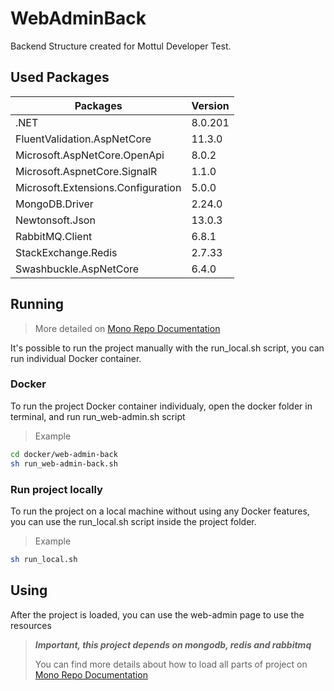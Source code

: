 # WebAdminBack

Backend Structure created for Mottul Developer Test.

## Used Packages

| Packages                              | Version   |
| --------------------------------------| ----------|
| .NET                                  | 8.0.201   |
| FluentValidation.AspNetCore           | 11.3.0    |
| Microsoft.AspNetCore.OpenApi          | 8.0.2     |
| Microsoft.AspnetCore.SignalR          | 1.1.0     |
| Microsoft.Extensions.Configuration    | 5.0.0     |
| MongoDB.Driver                        | 2.24.0    |
| Newtonsoft.Json                       | 13.0.3    |
| RabbitMQ.Client                       | 6.8.1     |
| StackExchange.Redis                   | 2.7.33    |
| Swashbuckle.AspNetCore                | 6.4.0     |

## Running 

> More detailed on [Mono Repo Documentation](../README.md)

It's possible to run the project manually with the run_local.sh script, you can run individual Docker container.

### Docker

To run the project Docker container individualy, open the docker folder in terminal, and run run_web-admin.sh script

> Example

``` bash
cd docker/web-admin-back
sh run_web-admin-back.sh
```

### Run project locally

To run the project on a local machine without using any Docker features, you can use the run_local.sh script inside the project folder.

> Example

``` bash
sh run_local.sh
```

## Using

After the project is loaded, you can use the web-admin page to use the resources

> ***Important, this project depends on mongodb, redis and rabbitmq***
>
> You can find more details about how to load all parts of project on [Mono Repo Documentation](../README.md)
